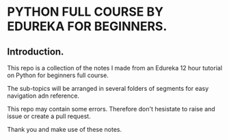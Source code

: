 # PYTHON FULL COURSE BY EDUREKA FOR BEGINNERS.

## Introduction.
This repo is a collection of the notes I made from an Edureka 12 hour tutorial on Python for beginners full course.

The sub-topics will be arranged in several folders of segments for easy navigation adn reference.

This repo may contain some errors. Therefore don't hesistate to raise and issue or create a pull request. 

Thank you and make use of these notes.